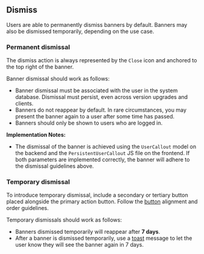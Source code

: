 ## Dismiss

Users are able to permanently dismiss banners by default.
Banners may also be dismissed temporarily, depending on the use case.

### Permanent dismissal

The dismiss action is always represented by the `Close` icon and anchored
to the top right of the banner.

Banner dismissal should work as follows:

* Banner dismissal must be associated with the user in the system database.
  Dismissal must persist, even across version upgrades and clients.
* Banners do not reappear by default. In rare circumstances, you may present the
  banner again to a user after some time has passed.
* Banners should only be shown to users who are logged in.

**Implementation Notes:**

* The dismissal of the banner is achieved using the `UserCallout` model on the backend and the
  `PersistentUserCallout` JS file on the frontend. If both parameters are implemented correctly, the
  banner will adhere to the dismissal guidelines above.

### Temporary dismissal

To introduce temporary dismissal, include a secondary or tertiary button placed alongside
the primary action button. Follow the [button](https://design.gitlab.com/components/button#alignment)
alignment and order guidelines.

Temporary dismissals should work as follows:

* Banners dismissed temporarily will reappear after **7 days**.
* After a banner is dismissed temporarily, use a [toast](?path=/story/base-toast--default) message
  to let the user know they will see the banner again in 7 days.
